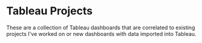 # Tableau Projects
These are a collection of Tableau dashboards that are correlated to existing projects I've worked on or new dashboards with data imported into Tableau.
